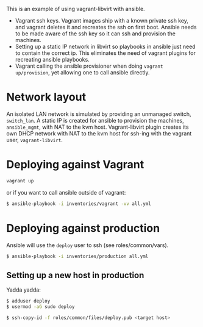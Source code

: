 This is an example of using vagrant-libvirt with ansible.

- Vagrant ssh keys. Vagrant images ship with a known private ssh key, and
  vagrant deletes it and recreates the ssh on first boot. Ansible needs to be
  made aware of the ssh key so it can ssh and provision the machines.
- Setting up a static IP network in libvirt so playbooks in ansible just need to
  contain the correct ip. This eliminates the need of vagrant plugins for
  recreating ansible playbooks.
- Vagrant calling the ansible provisioner when doing `vagrant up/provision`, yet
  allowing one to call ansible directly.


# Network layout #

An isolated LAN network is simulated by providing an unmanaged switch, `switch_lan`.
A static IP is created for ansible to provision the machines, `ansible_mgmt`,
with NAT to the kvm host.
Vagrant-libvirt plugin creates its own DHCP network with NAT to the kvm host for
ssh-ing with the vagrant user, `vagrant-libvirt`.


# Deploying against Vagrant #

```bash
vagrant up
```

or if you want to call ansible outside of vagrant:

```bash
$ ansible-playbook -i inventories/vagrant -vv all.yml
```


# Deploying against production #

Ansible will use the `deploy` user to ssh (see roles/common/vars).

```bash
$ ansible-playbook -i inventories/production all.yml
```


## Setting up a new host in production ##

Yadda yadda:

```bash
$ adduser deploy
$ usermod -aG sudo deploy
```

``` bash
$ ssh-copy-id -f roles/common/files/deploy.pub <target host>
```
